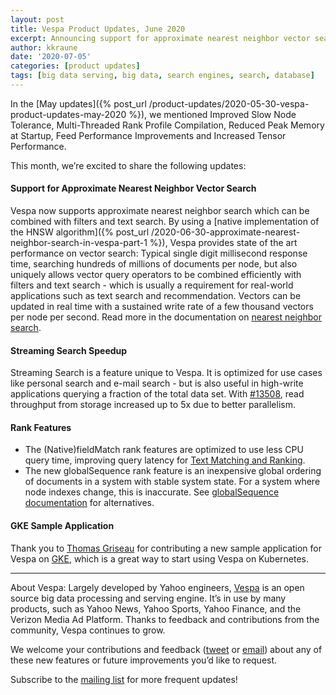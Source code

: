 ```yaml
---
layout: post
title: Vespa Product Updates, June 2020
excerpt: Announcing support for approximate nearest neighbor vector search which can be combined with filters and text search with state-of-the art performance
author: kkraune
date: '2020-07-05'
categories: [product updates]
tags: [big data serving, big data, search engines, search, database]
---
```


In the [May updates]({% post_url /product-updates/2020-05-30-vespa-product-updates-may-2020 %}),
we mentioned Improved Slow Node Tolerance, Multi-Threaded Rank Profile Compilation, Reduced Peak Memory at Startup, Feed Performance Improvements and Increased Tensor Performance.

This month, we’re excited to share the following updates:


#### Support for Approximate Nearest Neighbor Vector Search
Vespa now supports approximate nearest neighbor search which can be combined with filters and text search.
By using a [native implementation of the HNSW algorithm]({% post_url /2020-06-30-approximate-nearest-neighbor-search-in-vespa-part-1 %}),
Vespa provides state of the art performance on vector search:
Typical single digit millisecond response time, searching hundreds of millions of documents per node,
but also uniquely allows vector query operators to be combined efficiently with filters and text search -
which is usually a requirement for real-world applications such as text search and recommendation.
Vectors can be updated in real time with a sustained write rate of a few thousand vectors per node per second.
Read more in the documentation on [nearest neighbor search](https://docs.vespa.ai/documentation/nearest-neighbor-search.html).


#### Streaming Search Speedup
Streaming Search is a feature unique to Vespa.
It is optimized for use cases like personal search and e-mail search -
but is also useful in high-write applications querying a fraction of the total data set.
With [#13508](https://github.com/vespa-engine/vespa/pull/13508),
read throughput from storage increased up to 5x due to better parallelism.


#### Rank Features
* The (Native)fieldMatch rank features are optimized to use less CPU query time, improving query latency for
  [Text Matching and Ranking](https://docs.vespa.ai/documentation/text-matching-ranking.html#ranking). 
* The new globalSequence rank feature is an inexpensive global ordering of documents in a system with stable system state.
  For a system where node indexes change, this is inaccurate.
  See [globalSequence documentation](https://docs.vespa.ai/documentation/reference/rank-features.html#globalSequence) for alternatives.


#### GKE Sample Application
Thank you to [Thomas Griseau](https://github.com/griseau) for contributing a new sample application
for Vespa on [GKE](https://cloud.google.com/kubernetes-engine),
which is a great way to start using Vespa on Kubernetes.


___
About Vespa: Largely developed by Yahoo engineers,
[Vespa](https://github.com/vespa-engine/vespa) is an open source big data processing and serving engine.
It’s in use by many products, such as Yahoo News, Yahoo Sports, Yahoo Finance, and the Verizon Media Ad Platform.
Thanks to feedback and contributions from the community, Vespa continues to grow.

We welcome your contributions and feedback ([tweet](https://twitter.com/vespaengine)
or [email](mailto:info@vespa.ai)) about any of these new features or future improvements you’d like to request.

Subscribe to the [mailing list](https://vespa.ai/cloud/mailing-list.html) for more frequent updates!
